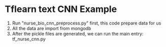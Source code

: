 # Tflearn text CNN Example

1. Run "nurse_bio_cnn_preprocess.py" first, this code prepare data for us
2. All the data are import from mongodb 
3. After the pickle files are generated, we can run the main entry: tf_nurse_cnn.py